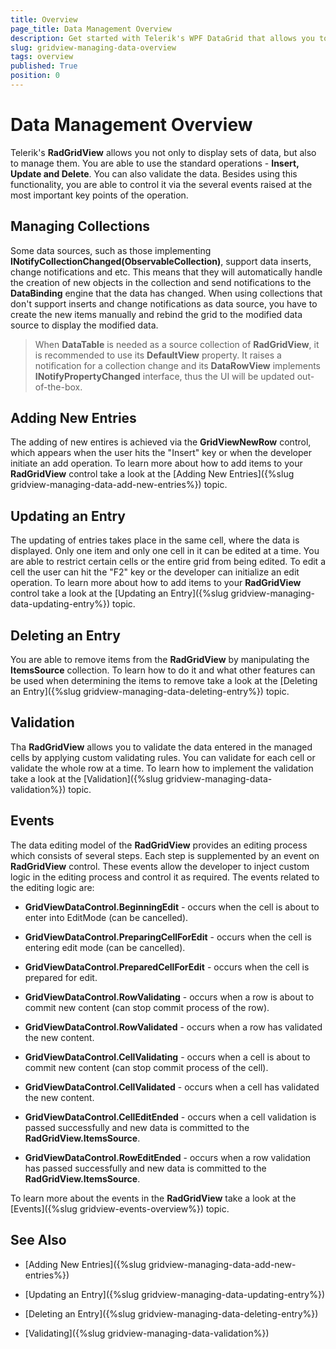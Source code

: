 ```yaml
---
title: Overview
page_title: Data Management Overview
description: Get started with Telerik's WPF DataGrid that allows you to use Insert, Update and Delete operations, to validate data and to manage it in many more ways.
slug: gridview-managing-data-overview
tags: overview
published: True
position: 0
---
```


# Data Management Overview

Telerik's __RadGridView__ allows you not only to display sets of data, but also to manage them. You are able to use the standard operations - __Insert, Update and Delete__. You can also validate the data. Besides using this functionality, you are able to control it via the several events raised at the most important key points of the operation.

## Managing Collections

Some data sources, such as those implementing __INotifyCollectionChanged(ObservableCollection<T>)__, support data inserts, change notifications and etc. This means that they will automatically handle the creation of new objects in the collection and send notifications to the __DataBinding__ engine that the data has changed. When using collections that don't support inserts and change notifications as data source, you have to create the new items manually and rebind the grid to the modified data source to display the modified data.

> When __DataTable__ is needed as a source collection of __RadGridView__, it is recommended to use its __DefaultView__ property. It raises a notification for a collection change and its __DataRowView__ implements __INotifyPropertyChanged__ interface, thus the UI will be updated out-of-the-box.

## Adding New Entries

The adding of new entires is achieved via the __GridViewNewRow__ control, which appears when the user hits the "Insert" key or when the developer initiate an add operation. To learn more about how to add items to your __RadGridView__ control take a look at the [Adding New Entries]({%slug gridview-managing-data-add-new-entries%}) topic.

## Updating an Entry

The updating of entries takes place in the same cell, where the data is displayed. Only one item and only one cell in it can be edited at a time. You are able to restrict certain cells or the entire grid from being edited. To edit a cell the user can hit the "F2" key or the developer can initialize an edit operation. To learn more about how to add items to your __RadGridView__ control take a look at the [Updating an Entry]({%slug gridview-managing-data-updating-entry%}) topic.

## Deleting an Entry

You are able to remove items from the __RadGridView__ by manipulating the __ItemsSource__ collection. To learn how to do it and what other features can be used when determining the items to remove take a look at the [Deleting an Entry]({%slug gridview-managing-data-deleting-entry%}) topic.

## Validation

Tha __RadGridView__ allows you to validate the data entered in the managed cells by applying custom validating rules. You can validate for each cell or validate the whole row at a time. To learn how to implement the validation take a look at the [Validation]({%slug gridview-managing-data-validation%}) topic.

## Events

The data editing model of the __RadGridView__ provides an editing process which consists of several steps. Each step is supplemented by an event on __RadGridView__ control. These events allow the developer to inject custom logic in the editing process and control it as required. The events related to the editing logic are:

* __GridViewDataControl.BeginningEdit__ - occurs when the cell is about to enter into EditMode (can be cancelled).

* __GridViewDataControl.PreparingCellForEdit__ - occurs when the cell is entering edit mode (can be cancelled).

* __GridViewDataControl.PreparedCellForEdit__ - occurs when the cell is prepared for edit.

* __GridViewDataControl.RowValidating__ - occurs when a row is about to commit new content (can stop commit process of the row).

* __GridViewDataControl.RowValidated__ - occurs when a row has validated the new content.

* __GridViewDataControl.CellValidating__ - occurs when a cell is about to commit new content (can stop commit process of the cell).

* __GridViewDataControl.CellValidated__ - occurs when a cell has validated the new content.

* __GridViewDataControl.CellEditEnded__ - occurs when a cell validation is passed successfully and new data is committed to the __RadGridView.ItemsSource__.

* __GridViewDataControl.RowEditEnded__ - occurs when a row validation has passed successfully and new data is committed to the __RadGridView.ItemsSource__.

To learn more about the events in the __RadGridView__ take a look at the [Events]({%slug gridview-events-overview%}) topic.

## See Also

 * [Adding New Entries]({%slug gridview-managing-data-add-new-entries%})

 * [Updating an Entry]({%slug gridview-managing-data-updating-entry%})

 * [Deleting an Entry]({%slug gridview-managing-data-deleting-entry%})

 * [Validating]({%slug gridview-managing-data-validation%})
